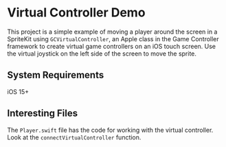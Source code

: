 # Virtual Controller Demo

This project is a simple example of moving a player around the screen in a SpriteKit using `GCVirtualController`, an Apple class in the Game Controller framework to create virtual game controllers on an iOS touch screen. Use the virtual joystick on the left side of the screen to move the sprite.

## System Requirements

iOS 15+

## Interesting Files

The `Player.swift` file has the code for working with the virtual controller. Look at the `connectVirtualController` function.
